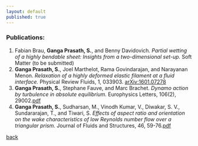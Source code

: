 ```yaml
---
layout: default
published: true
---
```


### Publications:

1.  Fabian Brau, **Ganga Prasath, S.**, and Benny Davidovich. _Partial wetting of a highly bendable sheet: Insights from a two-dimensional set-up._ Soft Matter (to be submitted)
2.  **Ganga Prasath, S.**, Joel Marthelot, Rama Govindarajan, and Narayanan Menon. _Relaxation of a highly deformed elastic filament at a fluid interface._ Physical Review Fluids, 1, 033903. [arXiv:1601.07278](https://arxiv.org/abs/1601.07278)
3. **Ganga Prasath, S.**, Stephane Fauve, and Marc Brachet. _Dynamo action by turbulence in absolute equilibrium._ Europhysics Letters, 106(2), 29002.[pdf](https://github.com/sgangaprasath/Publications/raw/master/EPL_2014.pdf)
4. **Ganga Prasath, S.**, Sudharsan, M., Vinodh Kumar, V., Diwakar, S. V., Sundararajan, T., and Tiwari, S. _Effects of aspect ratio and orientation on the wake characteristics of low Reynolds number flow over a triangular prism._ Journal of Fluids and Structures, 46, 59-76.[pdf](https://github.com/sgangaprasath/Publications/raw/master/JFS_2013.pdf)

[back](./)
